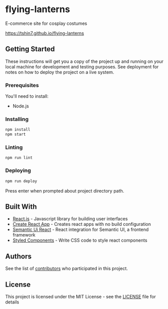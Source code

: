 # flying-lanterns

E-commerce site for cosplay costumes

https://tshin7.github.io/flying-lanterns

## Getting Started

These instructions will get you a copy of the project up and running on your local machine for development and testing purposes. See deployment for notes on how to deploy the project on a live system.

### Prerequisites

You'll need to install:

 * Node.js

### Installing

```bash
npm install
npm start
```

### Linting

```
npm run lint
```

### Deploying

```bash
npm run deploy
```
Press enter when prompted about project directory path.

## Built With

* [React.js](https://reactjs.org/) - Javascript library for building user interfaces
* [Create React App](https://github.com/facebook/create-react-app/) - Creates react apps with no build configuration
* [Semantic Ui React](https://react.semantic-ui.com/) - React integration for Semantic UI, a frontend framework
* [Styled Components](https://www.styled-components.com/) - Write CSS code to style react components

## Authors

See the list of [contributors](https://github.com/tshin7/beckon-ware/contributors) who participated in this project.

## License

This project is licensed under the MIT License - see the [LICENSE](LICENSE.md) file for details
